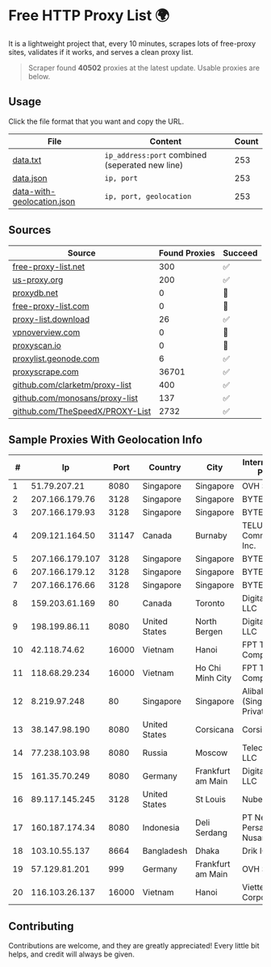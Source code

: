 
# Free HTTP Proxy List 🌍

It is a lightweight project that, every 10 minutes, scrapes lots of free-proxy sites, validates if it works, and serves a clean proxy list.


> Scraper found **40502** proxies at the latest update. Usable proxies are below.

## Usage

Click the file format that you want and copy the URL.


|File|Content|Count|
|----|-------|-----|
|[data.txt](https://raw.githubusercontent.com/themiralay/Proxy-List-World/master/data.txt)|`ip_address:port` combined (seperated new line)|253|
|[data.json](https://raw.githubusercontent.com/themiralay/Proxy-List-World/master/data.json)|`ip, port`|253|
|[data-with-geolocation.json](https://raw.githubusercontent.com/themiralay/Proxy-List-World/master/data-with-geolocation.json)|`ip, port, geolocation`|253|

## Sources

|Source|Found Proxies|Succeed|
|------|-------------|-------|
|[free-proxy-list.net](https://free-proxy-list.net)|300|✅|
|[us-proxy.org](https://www.us-proxy.org)|200|✅|
|[proxydb.net](http://proxydb.net)|0|🚫|
|[free-proxy-list.com](https://free-proxy-list.com/?page=&port=&type%5B%5D=http&type%5B%5D=https&up_time=0&search=Search)|0|🚫|
|[proxy-list.download](https://www.proxy-list.download/HTTP)|26|✅|
|[vpnoverview.com](https://vpnoverview.com/privacy/anonymous-browsing/free-proxy-servers)|0|🚫|
|[proxyscan.io](https://www.proxyscan.io)|0|🚫|
|[proxylist.geonode.com](https://proxylist.geonode.com/api/proxy-list?limit=300&page=1&sort_by=lastChecked&sort_type=desc&protocols=http,https)|6|✅|
|[proxyscrape.com](https://api.proxyscrape.com/v2/?request=displayproxies&protocol=http&timeout=10000&country=all&ssl=all&anonymity=all)|36701|✅|
|[github.com/clarketm/proxy-list](https://raw.githubusercontent.com/clarketm/proxy-list/master/proxy-list-raw.txt)|400|✅|
|[github.com/monosans/proxy-list](https://raw.githubusercontent.com/monosans/proxy-list/main/proxies/http.txt)|137|✅|
|[github.com/TheSpeedX/PROXY-List](https://raw.githubusercontent.com/TheSpeedX/PROXY-List/master/http.txt)|2732|✅|


## Sample Proxies With Geolocation Info

|#|Ip|Port|Country|City|Internet Service Provider|
|-|--|----|-------|----|-------------------------|
|1|51.79.207.21|8080|Singapore|Singapore|OVH SAS|
|2|207.166.179.76|3128|Singapore|Singapore|BYTEPLUS|
|3|207.166.179.93|3128|Singapore|Singapore|BYTEPLUS|
|4|209.121.164.50|31147|Canada|Burnaby|TELUS Communications Inc.|
|5|207.166.179.107|3128|Singapore|Singapore|BYTEPLUS|
|6|207.166.179.12|3128|Singapore|Singapore|BYTEPLUS|
|7|207.166.176.66|3128|Singapore|Singapore|BYTEPLUS|
|8|159.203.61.169|80|Canada|Toronto|DigitalOcean, LLC|
|9|198.199.86.11|8080|United States|North Bergen|DigitalOcean, LLC|
|10|42.118.74.62|16000|Vietnam|Hanoi|FPT Telecom Company|
|11|118.68.29.234|16000|Vietnam|Ho Chi Minh City|FPT Telecom Company|
|12|8.219.97.248|80|Singapore|Singapore|Alibaba Cloud (Singapore) Private Limited|
|13|38.147.98.190|8080|United States|Corsicana|Corsicana ISD|
|14|77.238.103.98|8080|Russia|Moscow|Telecom-Birzha, LLC|
|15|161.35.70.249|8080|Germany|Frankfurt am Main|DigitalOcean, LLC|
|16|89.117.145.245|3128|United States|St Louis|Nubes, LLC|
|17|160.187.174.34|8080|Indonesia|Deli Serdang|PT Netindo Persada Nusantara|
|18|103.10.55.137|8664|Bangladesh|Dhaka|Drik ICT Ltd|
|19|57.129.81.201|999|Germany|Frankfurt am Main|OVH SAS|
|20|116.103.26.137|16000|Vietnam|Hanoi|Viettel Corporation|



## Contributing

Contributions are welcome, and they are greatly appreciated! Every
little bit helps, and credit will always be given.

